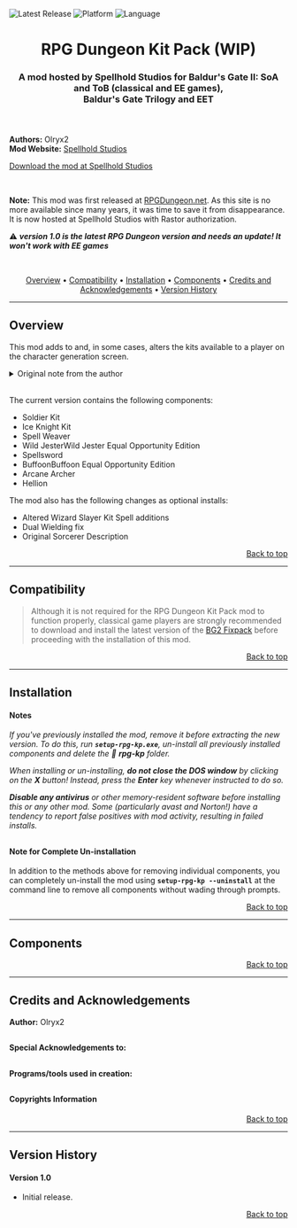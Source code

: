 
![Latest Release](https://img.shields.io/github/v/release/SpellholdStudios/RPG_Dungeon_Kit_Pack?include_prereleases&color=darkred)<a name="top" id="top"> </a>
![Platform](https://img.shields.io/static/v1?label=platform&message=windows&color=informational)
![Language](https://img.shields.io/static/v1?label=language&message=English&color=limegreen)

<div align="center"><h1>RPG Dungeon Kit Pack (WIP)</h1>

<h3>A mod hosted by Spellhold Studios for Baldur's Gate II: SoA and ToB (classical and EE games),<br>
Baldur's Gate Trilogy and EET<h3>

</div><br />


**Authors:** Olryx2  
**Mod Website:** <a href="http://www.shsforums.net/forum/127-mod-resurrections/">Spellhold Studios</a>  


[Download the mod at Spellhold Studios](http://www.shsforums.net/files/file/1263-rpg-dungeon-kit-pack/)<br>

&nbsp;

**Note:** This mod was first released at <a href="http://web.archive.org/web/20120414212350/http://www.rpgdungeon.net/content/view/32/48/">RPGDungeon.net</a>. As this site is no more available since many years, it was time to save it from disappearance. It is now hosted at Spellhold Studios with Rastor authorization.

:warning: **_version 1.0 is the latest RPG Dungeon version and needs an update! It won't work with EE games_**

&nbsp;

<div align="center">
<a href="#intro">Overview</a> &#8226; <a href="#compat">Compatibility</a> &#8226; <a href="#installation">Installation</a> &#8226; <a href="#components">Components</a> &#8226; <a href="#credits">Credits and Acknowledgements</a> &#8226; <a href="#versions">Version History</a></br>
</div>

<hr>


## <a name="intro" id="intro"></a>Overview

This mod adds to and, in some cases, alters the kits available to a player on the character generation screen.

<details><summary>Original note from the author</summary>
<p>

###### The Kit Pack originally began life in June 2004 when Grey Acumen and others from the RPG Dungeon community between them invited suggestions as to what potential new kits could be added to make the game a more enjoyable experience. Along the way, conjecture on viable kit alterations were also suggested. Eventually, there was enough material to merit a mod being made out of some of the suggestions. Although GA wasn't able to see the fruition of his endeavours, when the collection was made available for continuation, I decided to see what I could do with the set. As such, the first mod version contains some of the more interesting kits that were discussed but it also serves as a consolidation of work that has been taken from the content and made into mods elsewhere. Many people contributed to the launch of the mod but those that have my own personal gratitude are Grey Acumen, Rastor, Sovran, a Wounded Lion and ronin69hof.
</p>
</details><br>

The current version contains the following components:
- Soldier Kit 
- Ice Knight Kit 
- Spell Weaver 
- Wild JesterWild Jester Equal Opportunity Edition 
- Spellsword 
- BuffoonBuffoon Equal Opportunity Edition 
- Arcane Archer 
- Hellion

The mod also has the following changes as optional installs: 
- Altered Wizard Slayer Kit Spell additions 
- Dual Wielding fix 
- Original Sorcerer Description
<div align="right"><a href="#top">Back to top</a></div>


<hr>
 

## <a name="compat" id="compat"></a>Compatibility

>Although it is not required for the RPG Dungeon Kit Pack mod to function properly, classical game players are strongly recommended to download and install the latest version of the <a href="http://www.gibberlings3.net/bg2fixpack/">BG2 Fixpack</a> before proceeding with the installation of this mod.<br>
<div align="right"><a href="#top">Back to top</a></div>


<hr>


## <a name="installation" id="installation"></a>Installation

#### Notes

*If you've previously installed the mod, remove it before extracting the new version. To do this, run **`setup-rpg-kp.exe`**, un-install all previously installed components and delete the :file_folder: **rpg-kp** folder.*

*When installing or un-installing, **do not close the DOS window** by clicking on the **X** button! Instead, press the **Enter** key whenever instructed to do so.*

*__Disable any antivirus__ or other memory-resident software before installing this or any other mod. Some (particularly avast and Norton!) have a tendency to report false positives with mod activity, resulting in failed installs.*

## 

## 

#### Note for Complete Un-installation

In addition to the methods above for removing individual components, you can completely un-install the mod using **`setup-rpg-kp --uninstall`** at the command line to remove all components without wading through prompts.</br>
<div align="right"><a href="#top">Back to top</a></div>


<hr>


## <a name="components" id="components"></a>Components

<div align="right"><a href="#top">Back to top</a></div>


<hr>


## <a name="credits" id="credits"></a>Credits and Acknowledgements

**Author:** Olryx2  

## 

#### Special Acknowledgements to:


## 

#### Programs/tools used in creation:

## 

#### Copyrights Information

<div align="right"><a href="#top">Back to top</a></div>


<hr>


## <a name="versions" id="versions"></a>Version History

#### Version 1.0

- Initial release.
<div align="right"><a href="#top">Back to top</a></div>
